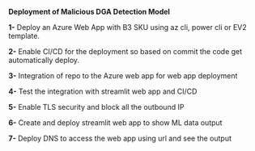 **Deployment of Malicious DGA Detection Model** 

**1-** Deploy an Azure Web App with B3 SKU using az cli, power cli or EV2 template.

**2-** Enable CI/CD for the deployment so based on commit the code get automatically deploy.

**3-** Integration of repo to the Azure web app for web app deployment<streamlit web app>

**4-** Test the integration with streamlit web app and CI/CD

**5-** Enable TLS security and block all the outbound IP

**6-** Create and deploy streamlit web app to show ML data output

**7-** Deploy DNS to access the web app using url and see the output